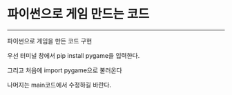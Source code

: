# 파이썬으로 게임 만드는 코드
------------------------------
파이썬으로 게임을 만든 코드 구현

우선 터미널 창에서 pip install pygame을 입력한다.

그리고 처음에 import pygame으로 불러온다

나머지는 main코드에서 수정하길 바란다.
